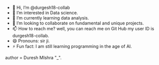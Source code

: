 - 👋 Hi, I’m @durgesh18-collab
- 👀 I’m interested in Data science.
- 🌱 I’m currently learning data analysis.
- 💞️ I’m looking to collaborate on fundamental and unique projects.
- 📫 How to reach me? well, you can reach me on Git Hub my user ID is durgesh18-collab.
- 😄 Pronouns: sir ji.
- ⚡ Fun fact: I am still learning programming in the age of AI.

author = Duresh MIshra "_".


<!---
durgesh18-collab/durgesh18-collab is a ✨ special ✨ repository because its `README.md` (this file) appears on your GitHub profile.
You can click the Preview link to take a look at your changes.
--->
